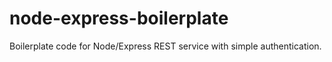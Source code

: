 # node-express-boilerplate
Boilerplate code for Node/Express REST service with simple authentication.
